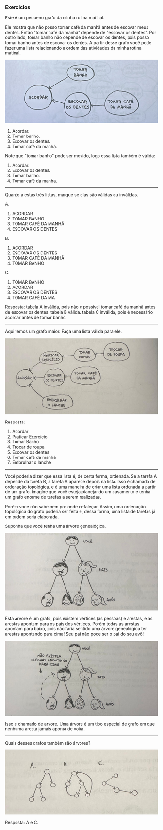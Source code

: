 ### Exercicios

Este é um pequeno grafo da minha rotina matinal.

Ele mostra que não posso tomar café da manhã antes de escovar meus dentes. Então "tomar café da manhã" depende de "escovar os dentes".
Por outro lado, tomar banho não depende de escovar os dentes, pois posso tomar banho antes de escovar os dentes. A partir desse grafo você pode fazer uma lista relacionando a ordem das atividades da minha rotina matinal.

![Grafo de uma rotina semanal](../imagens/grafo_rotina_matinal.jpeg)

1. Acordar.
2. Tomar banho.
3. Escovar os dentes.
4. Tomar café da manhã.

Note que "tomar banho" pode ser movido, logo essa lista também é válida:

1. Acordar.
2. Escovar os dentes.
3. Tomar banho.
4. Tomar café da manha.

---

Quanto a estas três listas, marque se elas são válidas ou inválidas.

A.
1. ACORDAR
2. TOMAR BANHO
3. ⁠TOMAR CAFÉ DA MANHÃ
4. ESCOVAR OS DENTES

B.
1. ACORDAR
2. ESCOVAR OS DENTES
3. TOMAR CAFÉ DA MANHÃ
4. TOMAR BANHO


C.
1. TOMAR BANHO
2. ACORDAR
3. ESCOVAR OS DENTES
4. TOMAR CAFÉ DA MA

Resposta: 
tabela A inválida, pois não é possível tomar café da manhã antes de escovar os dentes.
tabela B válida.
tabela C inválida, pois é necessário acordar antes de tomar banho.

---

Aqui temos um grafo maior. Faça uma lista válida para ele.

![Grafo de uma rotina semanal evoluído](../imagens/grafo_rotina_matinal_maior.jpeg)

Resposta: 
1. Acordar
2. Praticar Exercício
3. Tomar Banho
4. Trocar de roupa
5. Escovar os dentes
6. Tomar café da manhã
7. Embrulhar o lanche

---

Você poderia dizer que essa lista é, de certa forma, ordenada. Se a tarefa A depende da tarefa B, a tarefa A aparece depois na lista. Isso é chamado de ordenação topológica, e é uma maneira de criar uma lista ordenada a partir de um grafo. Imagine que você esteja planejando um casamento e tenha um grafo enorme de tarefas a serem realizadas.

Porém voce não sabe nem por onde cefaleçar. Assim, uma ordenação topológica do grato poderia ser feita e, dessa forma, uma lista de tarefas já em ordem seria elaborada.

Suponha que você tenha uma árvore genealógica.

![Grafo de uma árvore genealógica](../imagens/arvore_genealogica.jpeg)

Esta árvore é um grafo, pois existem vértices (as pessoas) e arestas, e as arestas apontam para os pais dos vértices. Porém todas as arestas apontam para baixo, pois não faria sentido uma árvore genealógica ter arestas apontando para cima! Seu pai não pode ser o pai do seu avô!

![Grafo de uma árvore genealógica com descrição](../imagens/arvore_genealogica_descricao.jpeg)

Isso é chamado de arvore. Uma árvore é um tipo especial de grafo em que nenhuma aresta jamais aponta de volta.

---

Quais desses grafos também são árvores?

![Alternativas](../imagens/alternativas_grafos.jpeg)

Resposta: A e C.